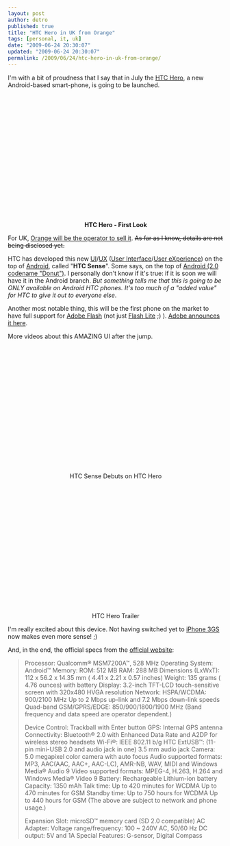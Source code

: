 ```yaml
---
layout: post
author: detro
published: true
title: "HTC Hero in UK from Orange"
tags: [personal, it, uk]
date: "2009-06-24 20:30:07"
updated: "2009-06-24 20:30:07"
permalink: /2009/06/24/htc-hero-in-uk-from-orange/
---
```


I'm with a bit of proudness that I say that in July the <a href="http://www.htc.com/www/product/hero/overview.html">HTC Hero</a>, a new Android-based smart-phone, is going to be launched.

<div align="center">
<object width="480" height="295"><param name="movie" value="http://www.youtube.com/v/FKTDSfbcbBU&hl=en&fs=1&"></param><param name="allowFullScreen" value="true"></param><param name="allowscriptaccess" value="always"></param><embed src="http://www.youtube.com/v/FKTDSfbcbBU&hl=en&fs=1&" type="application/x-shockwave-flash" allowscriptaccess="always" allowfullscreen="true" width="480" height="295"></embed></object>
<strong>HTC Hero - First Look</strong>
</div>

For UK, <a href="http://newsroom.orange.co.uk/2009/06/24/orange-uk-introduces-first-android-handset-to-its-device-portfolio-with-the-introduction-of-the-htc-hero/">Orange will be the operator to sell it</a>. <del datetime="2009-06-24T19:22:15+00:00">As far as I know, details are not being disclosed yet.</del>

HTC has developed this new <a href="http://en.wikipedia.org/wiki/User_interface">UI</a>/<a href="http://en.wikipedia.org/wiki/User_experience_design">UX</a> (<a href="http://en.wikipedia.org/wiki/User_interface">User Interface</a>/<a href="http://en.wikipedia.org/wiki/User_experience_design">User eXperience</a>) on the top of <a href="http://www.android.com">Android</a>, called "<strong>HTC Sense</strong>". Some says, on the top of <a href="http://www.google.com/search?client=safari&rls=en-us&q=android+donut&ie=UTF-8&oe=UTF-8">Android (2.0 codename "Donut")</a>. I personally don't know if it's true: if it is soon we will have it in the Android branch.
<em>But something tells me that this is going to be ONLY available on Android HTC phones. It's too much of a "added value" for HTC to give it out to everyone else</em>.

Another most notable thing, this will be the first phone on the market to have full support for <a href="http://www.adobe.com/products/flashplayer/">Adobe Flash</a> (not just <a href="http://www.adobe.com/products/flashlite/">Flash Lite</a> ;) ). <a href="http://www.adobe.com/devnet/devices/articles/htchero.html">Adobe announces it here</a>.

More videos about this AMAZING UI after the jump.
<!--more-->
<div align="center">
<object width="480" height="295"><param name="movie" value="http://www.youtube.com/v/kshGq8COSiM&hl=en&fs=1&"></param><param name="allowFullScreen" value="true"></param><param name="allowscriptaccess" value="always"></param><embed src="http://www.youtube.com/v/kshGq8COSiM&hl=en&fs=1&" type="application/x-shockwave-flash" allowscriptaccess="always" allowfullscreen="true" width="480" height="295"></embed></object>
HTC Sense Debuts on HTC Hero

<object width="480" height="295"><param name="movie" value="http://www.youtube.com/v/0I_6nyYaWXU&hl=en&fs=1&"></param><param name="allowFullScreen" value="true"></param><param name="allowscriptaccess" value="always"></param><embed src="http://www.youtube.com/v/0I_6nyYaWXU&hl=en&fs=1&" type="application/x-shockwave-flash" allowscriptaccess="always" allowfullscreen="true" width="480" height="295"></embed></object>
HTC Hero Trailer
</div>

I'm really excited about this device.
Not having switched yet to <a href="http://www.apple.com/iphone/">iPhone 3GS</a> now makes even more sense! ;)

And, in the end, the official specs from the <a href="http://www.htc.com/www/product/hero/specification.html">official website</a>:
<blockquote>
Processor:	Qualcomm® MSM7200A™, 528 MHz
Operating System:	Android™
Memory:	ROM: 512 MB
RAM: 288 MB
Dimensions (LxWxT):	112 x 56.2 x 14.35 mm ( 4.41 x 2.21 x 0.57 inches)
Weight:	135 grams ( 4.76 ounces) with battery
Display:	3.2-inch TFT-LCD touch-sensitive screen with 320x480 HVGA resolution
Network:	HSPA/WCDMA: 900/2100 MHz
Up to 2 Mbps up-link and 7.2 Mbps down-link speeds
Quad-band GSM/GPRS/EDGE: 850/900/1800/1900 MHz
(Band frequency and data speed are operator dependent.)

Device Control:	Trackball with Enter button
GPS:	Internal GPS antenna
Connectivity:	Bluetooth® 2.0 with Enhanced Data Rate and A2DP for wireless stereo headsets
Wi-Fi®: IEEE 802.11 b/g
HTC ExtUSB™: (11-pin mini-USB 2.0 and audio jack in one) 3.5 mm audio jack
Camera:	5.0 megapixel color camera with auto focus
Audio supported formats:	MP3, AAC(AAC, AAC+, AAC-LC), AMR-NB, WAV, MIDI and Windows Media® Audio 9
Video supported formats:	MPEG-4, H.263, H.264 and Windows Media® Video 9
Battery:	Rechargeable Lithium-ion battery
Capacity: 1350 mAh
Talk time:
Up to 420 minutes for WCDMA
Up to 470 minutes for GSM
Standby time:
Up to 750 hours for WCDMA
Up to 440 hours for GSM
(The above are subject to network and phone usage.)

Expansion Slot:	microSD™ memory card (SD 2.0 compatible)
AC Adapter:	Voltage range/frequency: 100 ~ 240V AC, 50/60 Hz
DC output: 5V and 1A
Special Features:	G-sensor, Digital Compass
</blockquote>
